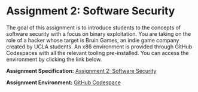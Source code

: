 # Assignment 2: Software Security
The goal of this assignment is to introduce students to the concepts of software security with a focus on binary exploitation. You are taking on the role of a hacker whose target is Bruin Games, an indie game company created by UCLA students. An x86 environment is provided through GitHub Codespaces with all the relevant tooling pre-installed. You can access the environment by clicking the link below.

**Assignment Specification:** [Assignment 2: Software Security](https://docs.google.com/document/d/1v9qbVdOlnRH03HEPHkkcdkvTmfTFD6Y2e0d3IZcaZcw/edit?usp=sharing)

**Assignment Environment:** [GitHub Codespace](https://github.com/codespaces/new/ucla-ece-117/assignments-w24/?quickstart=1)
